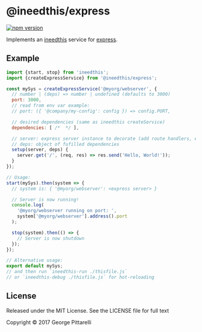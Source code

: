 # @ineedthis/express
[![npm version](https://badge.fury.io/js/%40ineedthis%2Fexpress.svg)](https://badge.fury.io/js/%40ineedthis%2Fexpress)

Implements an [ineedthis](https://github.com/gpittarelli/ineedthis)
service for [express](https://expressjs.com/).

## Example

```js
import {start, stop} from 'ineedthis';
import {createExpressService} from '@ineedthis/express';

const mySys = createExpressService('@myorg/webserver', {
  // number | (deps) => number | undefined (defaults to 3000)
  port: 3000,
  // read from env var example:
  // port: ({ '@company/my-config': config }) => config.PORT,

  // desired dependencies (same as ineedthis createService)
  dependencies: [ /*  */ ],

  // server: express server instance to decorate (add route handlers, etc.)
  // deps: object of fufilled dependencies
  setup(server, deps) {
    server.get('/', (req, res) => res.send('Hello, World!'));
  }
});

// Usage:
start(mySys).then(system => {
  // system is: { '@myorg/webserver': <express server> }

  // Server is now running!
  console.log(
    '@myorg/webserver running on port: ',
    system['@myorg/webserver'].address().port
  );

  stop(system).then(() => {
    // Server is now shutdown
  });
});

// Alternative usage:
export default mySys;
// and then run `ineedthis-run ./thisfile.js`
// or `ineedthis-debug ./thisfile.js` for hot-reloading
```

## License

Released under the MIT License. See the LICENSE file for full text

Copyright © 2017 George Pittarelli
